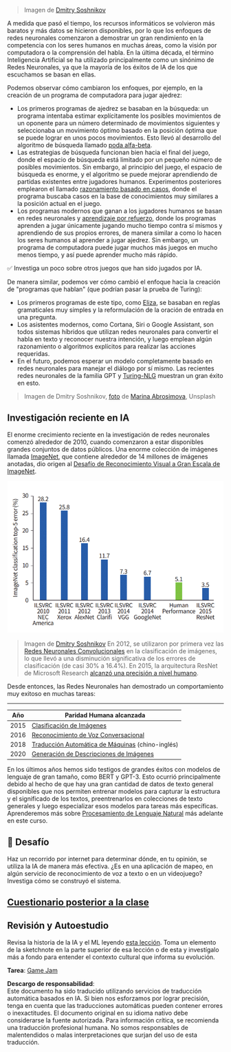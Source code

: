 > Imagen de [Dmitry Soshnikov](http://soshnikov.com)

A medida que pasó el tiempo, los recursos informáticos se volvieron más baratos y más datos se hicieron disponibles, por lo que los enfoques de redes neuronales comenzaron a demostrar un gran rendimiento en la competencia con los seres humanos en muchas áreas, como la visión por computadora o la comprensión del habla. En la última década, el término Inteligencia Artificial se ha utilizado principalmente como un sinónimo de Redes Neuronales, ya que la mayoría de los éxitos de IA de los que escuchamos se basan en ellas.

Podemos observar cómo cambiaron los enfoques, por ejemplo, en la creación de un programa de computadora para jugar ajedrez:

* Los primeros programas de ajedrez se basaban en la búsqueda: un programa intentaba estimar explícitamente los posibles movimientos de un oponente para un número determinado de movimientos siguientes y seleccionaba un movimiento óptimo basado en la posición óptima que se puede lograr en unos pocos movimientos. Esto llevó al desarrollo del algoritmo de búsqueda llamado [poda alfa-beta](https://en.wikipedia.org/wiki/Alpha%E2%80%93beta_pruning).
* Las estrategias de búsqueda funcionan bien hacia el final del juego, donde el espacio de búsqueda está limitado por un pequeño número de posibles movimientos. Sin embargo, al principio del juego, el espacio de búsqueda es enorme, y el algoritmo se puede mejorar aprendiendo de partidas existentes entre jugadores humanos. Experimentos posteriores emplearon el llamado [razonamiento basado en casos](https://en.wikipedia.org/wiki/Case-based_reasoning), donde el programa buscaba casos en la base de conocimientos muy similares a la posición actual en el juego.
* Los programas modernos que ganan a los jugadores humanos se basan en redes neuronales y [aprendizaje por refuerzo](https://en.wikipedia.org/wiki/Reinforcement_learning), donde los programas aprenden a jugar únicamente jugando mucho tiempo contra sí mismos y aprendiendo de sus propios errores, de manera similar a como lo hacen los seres humanos al aprender a jugar ajedrez. Sin embargo, un programa de computadora puede jugar muchos más juegos en mucho menos tiempo, y así puede aprender mucho más rápido.

✅ Investiga un poco sobre otros juegos que han sido jugados por IA.

De manera similar, podemos ver cómo cambió el enfoque hacia la creación de "programas que hablan" (que podrían pasar la prueba de Turing):

* Los primeros programas de este tipo, como [Eliza](https://en.wikipedia.org/wiki/ELIZA), se basaban en reglas gramaticales muy simples y la reformulación de la oración de entrada en una pregunta.
* Los asistentes modernos, como Cortana, Siri o Google Assistant, son todos sistemas híbridos que utilizan redes neuronales para convertir el habla en texto y reconocer nuestra intención, y luego emplean algún razonamiento o algoritmos explícitos para realizar las acciones requeridas.
* En el futuro, podemos esperar un modelo completamente basado en redes neuronales para manejar el diálogo por sí mismo. Las recientes redes neuronales de la familia GPT y [Turing-NLG](https://turing.microsoft.com/) muestran un gran éxito en esto.

> Imagen de Dmitry Soshnikov, [foto](https://unsplash.com/photos/r8LmVbUKgns) de [Marina Abrosimova](https://unsplash.com/@abrosimova_marina_foto), Unsplash

## Investigación reciente en IA

El enorme crecimiento reciente en la investigación de redes neuronales comenzó alrededor de 2010, cuando comenzaron a estar disponibles grandes conjuntos de datos públicos. Una enorme colección de imágenes llamada [ImageNet](https://en.wikipedia.org/wiki/ImageNet), que contiene alrededor de 14 millones de imágenes anotadas, dio origen al [Desafío de Reconocimiento Visual a Gran Escala de ImageNet](https://image-net.org/challenges/LSVRC/).

![Precisión de ILSVRC](../../../../lessons/1-Intro/images/ilsvrc.gif)

> Imagen de [Dmitry Soshnikov](http://soshnikov.com)
En 2012, se utilizaron por primera vez las [Redes Neuronales Convolucionales](../4-ComputerVision/07-ConvNets/README.md) en la clasificación de imágenes, lo que llevó a una disminución significativa de los errores de clasificación (de casi 30% a 16.4%). En 2015, la arquitectura ResNet de Microsoft Research [alcanzó una precisión a nivel humano](https://doi.org/10.1109/ICCV.2015.123).

Desde entonces, las Redes Neuronales han demostrado un comportamiento muy exitoso en muchas tareas:

---

Año | Paridad Humana alcanzada
-----|--------
2015 | [Clasificación de Imágenes](https://doi.org/10.1109/ICCV.2015.123)
2016 | [Reconocimiento de Voz Conversacional](https://arxiv.org/abs/1610.05256)
2018 | [Traducción Automática de Máquinas](https://arxiv.org/abs/1803.05567) (chino-inglés)
2020 | [Generación de Descripciones de Imágenes](https://arxiv.org/abs/2009.13682)

En los últimos años hemos sido testigos de grandes éxitos con modelos de lenguaje de gran tamaño, como BERT y GPT-3. Esto ocurrió principalmente debido al hecho de que hay una gran cantidad de datos de texto general disponibles que nos permiten entrenar modelos para capturar la estructura y el significado de los textos, preentrenarlos en colecciones de texto generales y luego especializar esos modelos para tareas más específicas. Aprenderemos más sobre [Procesamiento de Lenguaje Natural](../5-NLP/README.md) más adelante en este curso.

## 🚀 Desafío

Haz un recorrido por internet para determinar dónde, en tu opinión, se utiliza la IA de manera más efectiva. ¿Es en una aplicación de mapeo, en algún servicio de reconocimiento de voz a texto o en un videojuego? Investiga cómo se construyó el sistema.

## [Cuestionario posterior a la clase](https://red-field-0a6ddfd03.1.azurestaticapps.net/quiz/201)

## Revisión y Autoestudio

Revisa la historia de la IA y el ML leyendo [esta lección](https://github.com/microsoft/ML-For-Beginners/tree/main/1-Introduction/2-history-of-ML). Toma un elemento de la sketchnote en la parte superior de esa lección o de esta y investígalo más a fondo para entender el contexto cultural que informa su evolución.

**Tarea**: [Game Jam](assignment.md)

**Descargo de responsabilidad**:  
Este documento ha sido traducido utilizando servicios de traducción automática basados en IA. Si bien nos esforzamos por lograr precisión, tenga en cuenta que las traducciones automáticas pueden contener errores o inexactitudes. El documento original en su idioma nativo debe considerarse la fuente autorizada. Para información crítica, se recomienda una traducción profesional humana. No somos responsables de malentendidos o malas interpretaciones que surjan del uso de esta traducción.